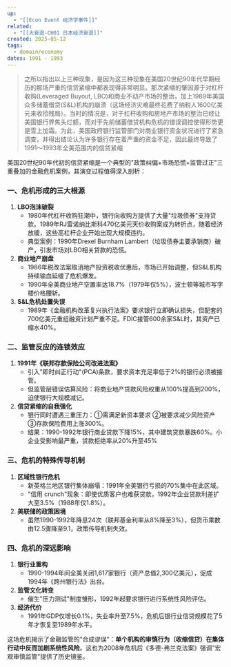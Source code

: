 ```yaml
---
up:
  - "[[Econ Event 经济学事件]]"
related:
  - "[[大衰退-CH01 日本经济衰退]]"
created: 2025-05-12
tags:
  - domain/economy
dates: 1991 - 1993
---
```

> 之所以指出以上三种现象，是因为这三种现象在美国20世纪90年代早期经历的那场严重的信贷紧缩中都表现得非常明显。那次紧缩的肇因源于对杠杆收购(Leveraged Buyout, LBO)和商业不动产市场的整治，加上1989年美国众多储蓄借贷(S&L)机构的崩溃（这场经济灾难最终花费了纳税人1600亿美元来收拾残局）。当时的情况是，对于杠杆收购和房地产市场的整治已经让美国银行界焦头烂额，而对于先前储蓄借贷机构危机的错误调控使得形势更是雪上加霜。为此，美国政府银行监管部门对商业银行资金状况进行了紧急调查，并得出结论认为许多银行存在着严重的资金不足，因此最终导致了1991～1993年全美范围内的信贷紧缩


美国20世纪90年代初的信贷紧缩是一个典型的"政策纠偏+市场恐慌+监管过正"三重叠加的金融危机案例，其演变过程值得深入剖析：

### 一、危机形成的三大根源

1. **LBO泡沫破裂**
	- 1980年代杠杆收购狂潮中，银行向收购方提供了大量"垃圾债券"支持贷款。1989年RJ雷诺纳比斯科470亿美元天价收购案成为转折点，随着经济放缓，这些高杠杆企业开始出现大规模违约。
	- 典型案例：1990年Drexel Burnham Lambert（垃圾债券主要承销商）破产，引发市场对LBO相关贷款的恐慌。
2. **商业地产崩盘**
	- 1986年税改法案取消地产投资税收优惠后，市场已开始调整，但S&L机构持续输血延缓了危机爆发。
	- 1990年全美商业地产空置率达18.7%（1979年仅5%），波士顿等城市写字楼价格腰斩。
3. **S&L危机处置失误**
	- 1989年《金融机构改革复兴执行法案》要求银行立即确认损失，但配套的700亿美元重组融资计划严重不足。FDIC接管600余家S&L时，其资产已缩水40%。

### 二、监管反应的连锁效应

1. **1991年《联邦存款保险公司改进法案》**
	- 引入"即时纠正行动"(PCA)条款，要求资本充足率低于2%的银行必须被接管。
	- 但监管层错误估算风险：将商业地产贷款风险权重从100%提高到200%，迫使银行大规模减记。
2. **信贷紧缩的自我强化**
	- 银行同时遭遇三重压力：①需满足新资本要求 ②被要求减少风险资产 ③存款保险费用上涨300%。
	- 结果：1990-1992年银行商业贷款下降15%，其中建筑贷款暴跌60%。小企业受影响最严重，贷款拒绝率从20%升至45%

### 三、危机的特殊传导机制

1. **区域性银行危机**
	- 新英格兰地区银行集体崩塌：1991年全美银行亏损的70%集中在此区域。
	- "信用 crunch"现象：即使优质客户也难获贷款，1992年企业贷款利差扩大至3.5%（1988年仅1.8%）。
2. **美联储的政策困境**
	- 虽然1990-1992年降息24次（联邦基金利率从8%降至3%），但货币乘数由12.5骤降至9.1，政策传导机制失效。

### 四、危机的深远影响

1. **银行业重构**
	- 1990-1994年间全美关闭1,617家银行（资产总值2,300亿美元），促成1994年《跨州银行法》出台。
2. **监管文化转变**
	- 催生"压力测试"制度雏形，1992年起要求银行进行系统性风险评估。
3. **经济代价**
	- 1991年GDP仅增长0.1%，失业率升至7.5%，危机后银行业信贷规模花了5年才恢复至1989年水平。
	    

这场危机揭示了金融监管的"合成谬误"：**单个机构的审慎行为（收缩信贷）在集体行动中反而加剧系统性风险**。这也为2008年危机后《多德-弗兰克法案》强调"宏观审慎监管"提供了历史镜鉴。